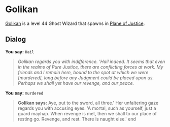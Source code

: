 # Golikan



[Golikan](/npc/201339) is a level 44 Ghost Wizard that spawns in [Plane of Justice](/zone/201).








## Dialog

**You say:** `Hail`



>*Golikan regards you with indifference.  'Hail indeed.  It seems that even in the realms of Pure Justice, there are conflicting forces at work.  My friends and I remain here, bound to the spot at which we were [murdered], long before any Judgment could be placed upon us.  Perhaps we shall yet have our revenge, and our peace.*

**You say:** `murdered`



>**Golikan says:** Aye, put to the sword, all three.'  Her unfaltering gaze regards you with accusing eyes.  'A mortal, such as yourself, just a guard mayhap.  When revenge is met, then we shall to our place of resting go.  Revenge, and rest.  There is naught else.'
end
